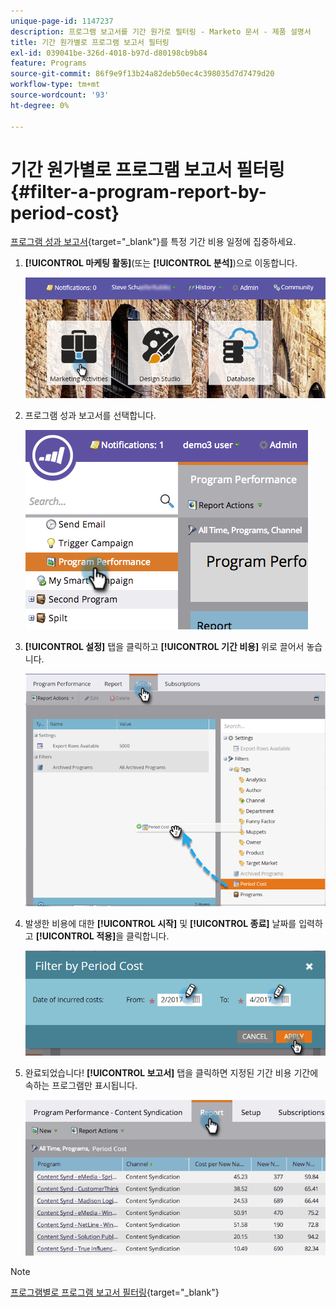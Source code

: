 ```yaml
---
unique-page-id: 1147237
description: 프로그램 보고서를 기간 원가로 필터링 - Marketo 문서 - 제품 설명서
title: 기간 원가별로 프로그램 보고서 필터링
exl-id: 039041be-326d-4018-b97d-d80198cb9b84
feature: Programs
source-git-commit: 86f9e9f13b24a82deb50ec4c398035d7d7479d20
workflow-type: tm+mt
source-wordcount: '93'
ht-degree: 0%

---
```


# 기간 원가별로 프로그램 보고서 필터링 {#filter-a-program-report-by-period-cost}

[프로그램 성과 보고서](/help/marketo/product-docs/core-marketo-concepts/programs/program-performance-report/create-a-program-performance-report.md){target="_blank"}를 특정 기간 비용 일정에 집중하세요.

1. **[!UICONTROL 마케팅 활동]**(또는 **[!UICONTROL 분석]**)으로 이동합니다.

   ![](assets/login-marketing-activities-1.png)

1. 프로그램 성과 보고서를 선택합니다.

   ![](assets/image2014-9-23-16-3a22-3a52.png)

1. **[!UICONTROL 설정]** 탭을 클릭하고 **[!UICONTROL 기간 비용]** 위로 끌어서 놓습니다.

   ![](assets/lm-86194-1.png)

1. 발생한 비용에 대한 **[!UICONTROL 시작]** 및 **[!UICONTROL 종료]** 날짜를 입력하고 **[!UICONTROL 적용]**&#x200B;을 클릭합니다.

   ![](assets/lm-86194-2a-hands.png)

1. 완료되었습니다! **[!UICONTROL 보고서]** 탭을 클릭하면 지정된 기간 비용 기간에 속하는 프로그램만 표시됩니다.

   ![](assets/lm-86194-report-tab.png)

>[!NOTE]
>
>[프로그램별로 프로그램 보고서 필터링](/help/marketo/product-docs/core-marketo-concepts/programs/program-performance-report/filter-a-program-report-by-program.md){target="_blank"}
